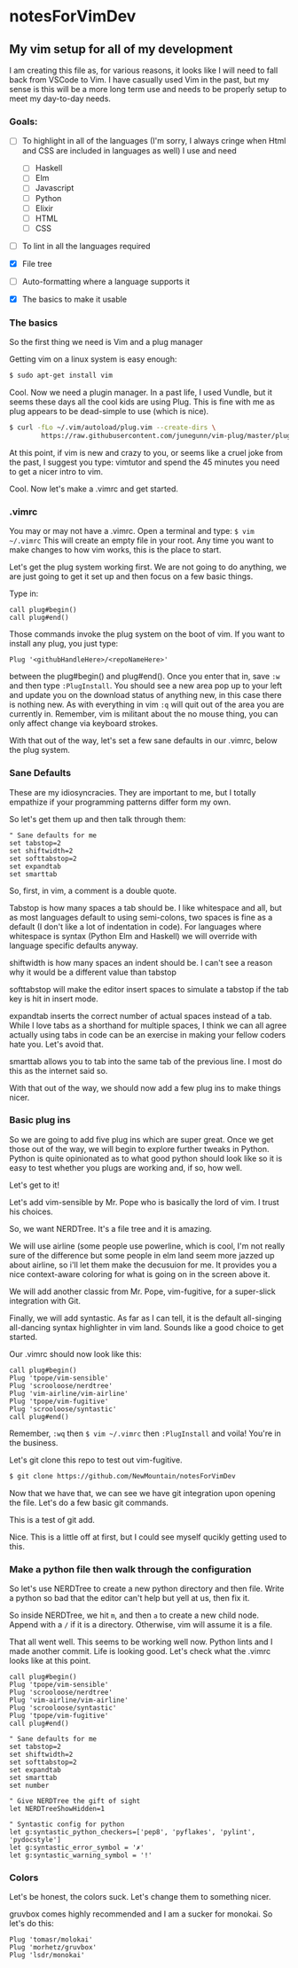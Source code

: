 # notesForVimDev


## My vim setup for all of my development

I am creating this file as, for various reasons, it looks like I will need to fall back from VSCode to Vim. I have
casually used Vim in the past, but my sense is this will be a more long term use and needs to be properly setup to meet
my day-to-day needs.

### Goals:
  - [ ] To highlight in all of the languages (I'm sorry, I always cringe when Html and CSS are included in languages as well) I use and need
    - [ ] Haskell
    - [ ] Elm
    - [ ] Javascript
    - [ ] Python
    - [ ] Elixir
    - [ ] HTML
    - [ ] CSS
  - [ ] To lint in all the languages required
  - [x] File tree
  - [ ] Auto-formatting where a language supports it
  - [x] The basics to make it usable
  


### The basics

So the first thing we need is Vim and a plug manager

Getting vim on a linux system is easy enough:

```bash
$ sudo apt-get install vim
```

Cool. Now we need a plugin manager. In a past life, I used Vundle, but it seems these days all the cool kids are using Plug.
This is fine with me as plug appears to be dead-simple to use (which is nice).

```bash
$ curl -fLo ~/.vim/autoload/plug.vim --create-dirs \
		https://raw.githubusercontent.com/junegunn/vim-plug/master/plug.vim
```

At this point, if vim is new and crazy to you, or seems like a cruel joke from the past, I suggest you type: vimtutor and spend the 45 minutes you need to get a nicer intro to vim.


Cool. Now let's make a .vimrc and get started.


### .vimrc

You may or may not have a .vimrc. Open a terminal and type: ```$ vim ~/.vimrc``` This will create an empty file in your root. Any time you want to make changes to how vim works, this is the place to start. 

Let's get the plug system working first. We are not going to do anything, we are just going to get it set up and then focus on a few basic things. 

Type in:

```
call plug#begin()
call plug#end()
```

Those commands invoke the plug system on the boot of vim. If you want to install any plug, you just type:
```
Plug '<githubHandleHere>/<repoNameHere>'
```
between the plug#begin() and plug#end(). Once you enter that in, save ```:w``` and then type ```:PlugInstall```. You should see a new area pop up to your left and update you on the download status of anything new, in this case there is nothing new. As with everything in vim ```:q``` will quit out of the area you are currently in. Remember, vim is militant about the no mouse thing, you can only affect change via keyboard strokes.

With that out of the way, let's set a few sane defaults in our .vimrc, below the plug system.

### Sane Defaults

These are my idiosyncracies. They are important to me, but I totally empathize if your programming patterns differ form my own.

So let's get them up and then talk through them:
```vim
" Sane defaults for me
set tabstop=2
set shiftwidth=2
set softtabstop=2
set expandtab
set smarttab
```

So, first, in vim, a comment is a double quote. 

Tabstop is how many spaces a tab should be. I like whitespace and all, but as most languages default to using semi-colons, two spaces is fine as a default (I don't like a lot of indentation in code). For languages where whitespace is syntax (Python Elm and Haskell) we will override with language specific defaults anyway.

shiftwidth is how many spaces an indent should be. I can't see a reason why it would be a different value than tabstop

softtabstop will make the editor insert spaces to simulate a tabstop if the tab key is hit in insert mode. 

expandtab inserts the correct number of actual spaces instead of a tab. While I love tabs as a shorthand for multiple spaces, I think we can all agree actually using tabs in code can be an exercise in making your fellow coders hate you. Let's avoid that.

smarttab allows you to tab into the same tab of the previous line. I most do this as the internet said so.

With that out of the way, we should now add a few plug ins to make things nicer.

### Basic plug ins

So we are going to add five plug ins which are super great. Once we get those out of the way, we will begin to explore further tweaks in Python. Python is quite opinionated as to what good python should look like so it is easy to test whether you plugs are working and, if so, how well.

Let's get to it!


Let's add vim-sensible by Mr. Pope who is basically the lord of vim. I trust his choices.

So, we want NERDTree. It's a file tree and it is amazing. 

We will use airline (some people use powerline, which is cool, I'm not really sure of the difference but some people in elm land seem more jazzed up about airline, so i'll let them make the decusuion for me. It provides you a nice context-aware coloring for what is going on in the screen above it.

We will add another classic from Mr. Pope, vim-fugitive, for a super-slick integration with Git.

Finally, we will add syntastic. As far as I can tell, it is the default all-singing all-dancing syntax highlighter in vim land. Sounds like a good choice to get started.

Our .vimrc should now look like this:
```vim
call plug#begin()
Plug 'tpope/vim-sensible'
Plug 'scrooloose/nerdtree'
Plug 'vim-airline/vim-airline'
Plug 'tpope/vim-fugitive'
Plug 'scrooloose/syntastic'
call plug#end()
```

Remember, ```:wq``` then ```$ vim ~/.vimrc``` then ```:PlugInstall``` and voila! You're in the business.

Let's git clone this repo to test out vim-fugitive.
```bash
$ git clone https://github.com/NewMountain/notesForVimDev
``` 
Now that we have that, we can see we have git integration upon opening the file. Let's do a few basic git commands.

This is a test of git add.

Nice. This is a little off at first, but I could see myself qucikly getting used to this.

### Make a python file then walk through the configuration

So let's use NERDTree to create a new python directory and then file. Write a python so bad that the editor can't help but yell at us, then fix it.

So inside NERDTree, we hit ```m```, and then ```a``` to create a new child node. Append with a ```/``` if it is a directory. Otherwise, vim will assume it is a file.

That all went well. This seems to be working well now. Python lints and I made another commit. Life is looking good. Let's check what the .vimrc looks like at this point.


```vim
call plug#begin()
Plug 'tpope/vim-sensible'
Plug 'scrooloose/nerdtree'
Plug 'vim-airline/vim-airline'
Plug 'scrooloose/syntastic'
Plug 'tpope/vim-fugitive'
call plug#end()
 
" Sane defaults for me
set tabstop=2
set shiftwidth=2
set softtabstop=2
set expandtab
set smarttab
set number

" Give NERDTree the gift of sight
let NERDTreeShowHidden=1

" Syntastic config for python
let g:syntastic_python_checkers=['pep8', 'pyflakes', 'pylint', 'pydocstyle']
let g:syntastic_error_symbol = '✗'
let g:syntastic_warning_symbol = '!'
```

### Colors

Let's be honest, the colors suck. Let's change them to something nicer.

gruvbox comes highly recommended and I am a sucker for monokai. So let's do this:
```vim
Plug 'tomasr/molokai'
Plug 'morhetz/gruvbox'
Plug 'lsdr/monokai'
```

